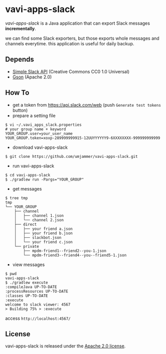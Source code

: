 # vavi-apps-slack
*vavi-apps-slack* is a Java application that can export Slack messages **incrementally**.

we can find some Slack exporters, but those exports whole messages and channels everytime. 
this application is useful for daily backup.

## Depends
 * [Simple Slack API](https://github.com/Ullink/simple-slack-api) (Creative Commons CC0 1.0 Universal)
 * [Gson](https://github.com/google/gson) (Apache 2.0)

## How To

 * get a token from https://api.slack.com/web (push `Generate test tokens` button)
 * prepare a setting file
```shell
$ vi ~/.vavi_apps_slack.properties
# your group name + keyword
YOUR_GROUP.user=your_user_name
YOUR_GROUP.token=xoxp-289999999915-12UUYYYYYY9-6XXXXXXXX-999999999999
```
 * download vavi-apps-slack
```shell
$ git clone https://github.com/umjammer/vavi-apps-slack.git
```
 * run vavi-apps-slack
```shell
$ cd vavi-apps-slack
$ ./gradlew run -Pargs="YOUR_GROUP"
```
 * get messages
```shell
$ tree tmp
tmp
└── YOUR_GROUP
    ├── channel
    │   ├── channel 1.json
    │   └── channel 2.json
    ├── direct
    │   ├── your friend a.json
    │   ├── your friend b.json
    │   ├── slackbot.json
    │   └── your friend c.json
    └── private
        ├── mpdm-friend1--friend2--you-1.json
        └── mpdm-friend3--friend4--you--friend5-1.json
```
 * view messages
```shell
$ pwd
vavi-apps-slack
$ ./gradlew execute
:compileJava UP-TO-DATE
:processResources UP-TO-DATE
:classes UP-TO-DATE
:execute
welcome to slack viewer: 4567
> Building 75% > :execute
```
access `http://localhost:4567/`

## License

vavi-apps-slack is released under the [Apache 2.0 license](https://github.com/umjammer/vavi-apps-slack/blob/master/LICENSE).
